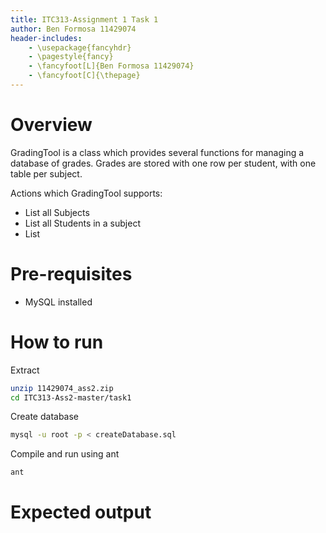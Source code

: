 ```yaml
---
title: ITC313-Assignment 1 Task 1
author: Ben Formosa 11429074
header-includes:
    - \usepackage{fancyhdr}
    - \pagestyle{fancy}
    - \fancyfoot[L]{Ben Formosa 11429074}
    - \fancyfoot[C]{\thepage}
---
```


# Overview

GradingTool is a class which provides several functions for managing a database of grades.
Grades are stored with one row per student, with one table per subject.

Actions which GradingTool supports:

* List all Subjects
* List all Students in a subject
* List

# Pre-requisites

* MySQL installed

# How to run

Extract

```bash
unzip 11429074_ass2.zip
cd ITC313-Ass2-master/task1
```

Create database

```bash
mysql -u root -p < createDatabase.sql
```

Compile and run using ant

```bash
ant
```

# Expected output
